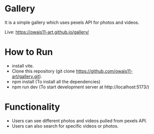 # Gallery

It is a simple gallery which uses pexels API for photos and videos.

Live: https://owais11-art.github.io/gallery/

# How to Run

- install vite.
- Clone this repository (git clone https://github.com/owais11-art/gallery.git).
- npm install (To install all the dependencies)
- npm run dev (To start development server at http://localhost:5173/)

# Functionality

- Users can see different photos and videos pulled from pexels API.
- Users can also search for specific videos or photos.
